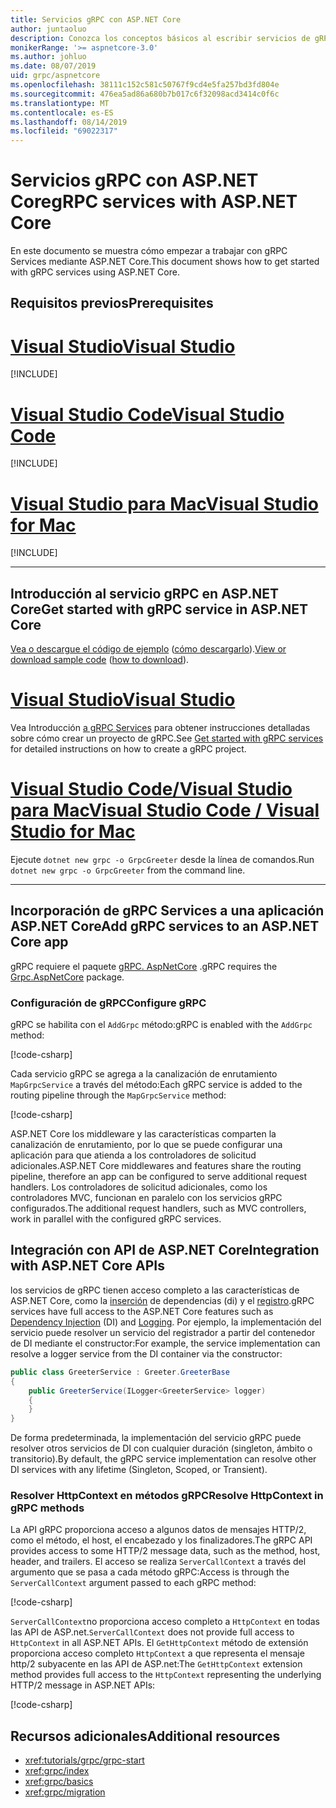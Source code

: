```yaml
---
title: Servicios gRPC con ASP.NET Core
author: juntaoluo
description: Conozca los conceptos básicos al escribir servicios de gRPC con ASP.NET Core.
monikerRange: '>= aspnetcore-3.0'
ms.author: johluo
ms.date: 08/07/2019
uid: grpc/aspnetcore
ms.openlocfilehash: 38111c152c581c50767f9cd4e5fa257bd3fd804e
ms.sourcegitcommit: 476ea5ad86a680b7b017c6f32098acd3414c0f6c
ms.translationtype: MT
ms.contentlocale: es-ES
ms.lasthandoff: 08/14/2019
ms.locfileid: "69022317"
---
```

# <a name="grpc-services-with-aspnet-core"></a><span data-ttu-id="5e2db-103">Servicios gRPC con ASP.NET Core</span><span class="sxs-lookup"><span data-stu-id="5e2db-103">gRPC services with ASP.NET Core</span></span>

<span data-ttu-id="5e2db-104">En este documento se muestra cómo empezar a trabajar con gRPC Services mediante ASP.NET Core.</span><span class="sxs-lookup"><span data-stu-id="5e2db-104">This document shows how to get started with gRPC services using ASP.NET Core.</span></span>

## <a name="prerequisites"></a><span data-ttu-id="5e2db-105">Requisitos previos</span><span class="sxs-lookup"><span data-stu-id="5e2db-105">Prerequisites</span></span>

# <a name="visual-studiotabvisual-studio"></a>[<span data-ttu-id="5e2db-106">Visual Studio</span><span class="sxs-lookup"><span data-stu-id="5e2db-106">Visual Studio</span></span>](#tab/visual-studio)

[!INCLUDE[](~/includes/net-core-prereqs-vs-3.0.md)]

# <a name="visual-studio-codetabvisual-studio-code"></a>[<span data-ttu-id="5e2db-107">Visual Studio Code</span><span class="sxs-lookup"><span data-stu-id="5e2db-107">Visual Studio Code</span></span>](#tab/visual-studio-code)

[!INCLUDE[](~/includes/net-core-prereqs-vsc-3.0.md)]

# <a name="visual-studio-for-mactabvisual-studio-mac"></a>[<span data-ttu-id="5e2db-108">Visual Studio para Mac</span><span class="sxs-lookup"><span data-stu-id="5e2db-108">Visual Studio for Mac</span></span>](#tab/visual-studio-mac)

[!INCLUDE[](~/includes/net-core-prereqs-mac-3.0.md)]

---

## <a name="get-started-with-grpc-service-in-aspnet-core"></a><span data-ttu-id="5e2db-109">Introducción al servicio gRPC en ASP.NET Core</span><span class="sxs-lookup"><span data-stu-id="5e2db-109">Get started with gRPC service in ASP.NET Core</span></span>

<span data-ttu-id="5e2db-110">[Vea o descargue el código de ejemplo](https://github.com/aspnet/AspNetCore.Docs/tree/master/aspnetcore/tutorials/grpc/grpc-start/sample) ([cómo descargarlo](xref:index#how-to-download-a-sample)).</span><span class="sxs-lookup"><span data-stu-id="5e2db-110">[View or download sample code](https://github.com/aspnet/AspNetCore.Docs/tree/master/aspnetcore/tutorials/grpc/grpc-start/sample) ([how to download](xref:index#how-to-download-a-sample)).</span></span>

# <a name="visual-studiotabvisual-studio"></a>[<span data-ttu-id="5e2db-111">Visual Studio</span><span class="sxs-lookup"><span data-stu-id="5e2db-111">Visual Studio</span></span>](#tab/visual-studio)

<span data-ttu-id="5e2db-112">Vea Introducción [a gRPC Services](xref:tutorials/grpc/grpc-start) para obtener instrucciones detalladas sobre cómo crear un proyecto de gRPC.</span><span class="sxs-lookup"><span data-stu-id="5e2db-112">See [Get started with gRPC services](xref:tutorials/grpc/grpc-start) for detailed instructions on how to create a gRPC project.</span></span>

# <a name="visual-studio-code--visual-studio-for-mactabvisual-studio-codevisual-studio-mac"></a>[<span data-ttu-id="5e2db-113">Visual Studio Code/Visual Studio para Mac</span><span class="sxs-lookup"><span data-stu-id="5e2db-113">Visual Studio Code / Visual Studio for Mac</span></span>](#tab/visual-studio-code+visual-studio-mac)

<span data-ttu-id="5e2db-114">Ejecute `dotnet new grpc -o GrpcGreeter` desde la línea de comandos.</span><span class="sxs-lookup"><span data-stu-id="5e2db-114">Run `dotnet new grpc -o GrpcGreeter` from the command line.</span></span>

---

## <a name="add-grpc-services-to-an-aspnet-core-app"></a><span data-ttu-id="5e2db-115">Incorporación de gRPC Services a una aplicación ASP.NET Core</span><span class="sxs-lookup"><span data-stu-id="5e2db-115">Add gRPC services to an ASP.NET Core app</span></span>

<span data-ttu-id="5e2db-116">gRPC requiere el paquete [gRPC. AspNetCore](https://www.nuget.org/packages/Grpc.AspNetCore) .</span><span class="sxs-lookup"><span data-stu-id="5e2db-116">gRPC requires the [Grpc.AspNetCore](https://www.nuget.org/packages/Grpc.AspNetCore) package.</span></span>

### <a name="configure-grpc"></a><span data-ttu-id="5e2db-117">Configuración de gRPC</span><span class="sxs-lookup"><span data-stu-id="5e2db-117">Configure gRPC</span></span>

<span data-ttu-id="5e2db-118">gRPC se habilita con el `AddGrpc` método:</span><span class="sxs-lookup"><span data-stu-id="5e2db-118">gRPC is enabled with the `AddGrpc` method:</span></span>

[!code-csharp[](~/tutorials/grpc/grpc-start/sample/GrpcGreeter/Startup.cs?name=snippet&highlight=7)]

<span data-ttu-id="5e2db-119">Cada servicio gRPC se agrega a la canalización de enrutamiento `MapGrpcService` a través del método:</span><span class="sxs-lookup"><span data-stu-id="5e2db-119">Each gRPC service is added to the routing pipeline through the `MapGrpcService` method:</span></span>

[!code-csharp[](~/tutorials/grpc/grpc-start/sample/GrpcGreeter/Startup.cs?name=snippet&highlight=24)]

<span data-ttu-id="5e2db-120">ASP.NET Core los middleware y las características comparten la canalización de enrutamiento, por lo que se puede configurar una aplicación para que atienda a los controladores de solicitud adicionales.</span><span class="sxs-lookup"><span data-stu-id="5e2db-120">ASP.NET Core middlewares and features share the routing pipeline, therefore an app can be configured to serve additional request handlers.</span></span> <span data-ttu-id="5e2db-121">Los controladores de solicitud adicionales, como los controladores MVC, funcionan en paralelo con los servicios gRPC configurados.</span><span class="sxs-lookup"><span data-stu-id="5e2db-121">The additional request handlers, such as MVC controllers, work in parallel with the configured gRPC services.</span></span>

## <a name="integration-with-aspnet-core-apis"></a><span data-ttu-id="5e2db-122">Integración con API de ASP.NET Core</span><span class="sxs-lookup"><span data-stu-id="5e2db-122">Integration with ASP.NET Core APIs</span></span>

<span data-ttu-id="5e2db-123">los servicios de gRPC tienen acceso completo a las características de ASP.NET Core, como la [inserción](xref:fundamentals/dependency-injection) de dependencias (di) y el [registro](xref:fundamentals/logging/index).</span><span class="sxs-lookup"><span data-stu-id="5e2db-123">gRPC services have full access to the ASP.NET Core features such as [Dependency Injection](xref:fundamentals/dependency-injection) (DI) and [Logging](xref:fundamentals/logging/index).</span></span> <span data-ttu-id="5e2db-124">Por ejemplo, la implementación del servicio puede resolver un servicio del registrador a partir del contenedor de DI mediante el constructor:</span><span class="sxs-lookup"><span data-stu-id="5e2db-124">For example, the service implementation can resolve a logger service from the DI container via the constructor:</span></span>

```csharp
public class GreeterService : Greeter.GreeterBase
{
    public GreeterService(ILogger<GreeterService> logger)
    {
    }
}
```

<span data-ttu-id="5e2db-125">De forma predeterminada, la implementación del servicio gRPC puede resolver otros servicios de DI con cualquier duración (singleton, ámbito o transitorio).</span><span class="sxs-lookup"><span data-stu-id="5e2db-125">By default, the gRPC service implementation can resolve other DI services with any lifetime (Singleton, Scoped, or Transient).</span></span>

### <a name="resolve-httpcontext-in-grpc-methods"></a><span data-ttu-id="5e2db-126">Resolver HttpContext en métodos gRPC</span><span class="sxs-lookup"><span data-stu-id="5e2db-126">Resolve HttpContext in gRPC methods</span></span>

<span data-ttu-id="5e2db-127">La API gRPC proporciona acceso a algunos datos de mensajes HTTP/2, como el método, el host, el encabezado y los finalizadores.</span><span class="sxs-lookup"><span data-stu-id="5e2db-127">The gRPC API provides access to some HTTP/2 message data, such as the method, host, header, and trailers.</span></span> <span data-ttu-id="5e2db-128">El acceso se realiza `ServerCallContext` a través del argumento que se pasa a cada método gRPC:</span><span class="sxs-lookup"><span data-stu-id="5e2db-128">Access is through the `ServerCallContext` argument passed to each gRPC method:</span></span>

[!code-csharp[](~/grpc/aspnetcore/sample/GrcpService/GreeterService.cs?highlight=3-4&name=snippet)]

<span data-ttu-id="5e2db-129">`ServerCallContext`no proporciona acceso completo a `HttpContext` en todas las API de ASP.net.</span><span class="sxs-lookup"><span data-stu-id="5e2db-129">`ServerCallContext` does not provide full access to `HttpContext` in all ASP.NET APIs.</span></span> <span data-ttu-id="5e2db-130">El `GetHttpContext` método de extensión proporciona acceso completo `HttpContext` a que representa el mensaje http/2 subyacente en las API de ASP.net:</span><span class="sxs-lookup"><span data-stu-id="5e2db-130">The `GetHttpContext` extension method provides full access to the `HttpContext` representing the underlying HTTP/2 message in ASP.NET APIs:</span></span>

[!code-csharp[](~/grpc/aspnetcore/sample/GrcpService/GreeterService2.cs?highlight=6-7&name=snippet)]

## <a name="additional-resources"></a><span data-ttu-id="5e2db-131">Recursos adicionales</span><span class="sxs-lookup"><span data-stu-id="5e2db-131">Additional resources</span></span>

* <xref:tutorials/grpc/grpc-start>
* <xref:grpc/index>
* <xref:grpc/basics>
* <xref:grpc/migration>
